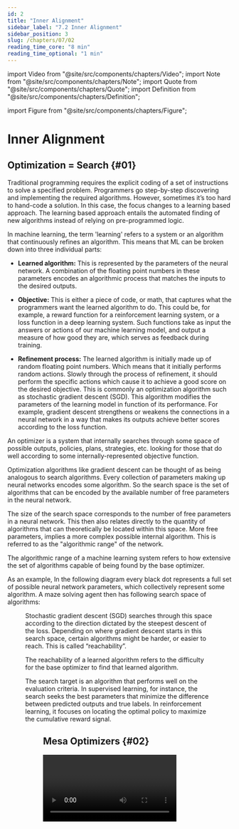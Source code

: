 ```yaml
---
id: 2
title: "Inner Alignment"
sidebar_label: "7.2 Inner Alignment"
sidebar_position: 3
slug: /chapters/07/02
reading_time_core: "8 min"
reading_time_optional: "1 min"
---
```

import Video from "@site/src/components/chapters/Video";
import Note from "@site/src/components/chapters/Note";
import Quote from "@site/src/components/chapters/Quote";
import Definition from "@site/src/components/chapters/Definition";

import Figure from "@site/src/components/chapters/Figure";

# Inner Alignment

## Optimization = Search {#01}

Traditional programming requires the explicit coding of a set of instructions to solve a specified problem. Programmers go step-by-step discovering and implementing the required algorithms. However, sometimes it’s too hard to hand-code a solution. In this case, the focus changes to a learning based approach. The learning based approach entails the automated finding of new algorithms instead of relying on pre-programmed logic.

In machine learning, the term 'learning' refers to a system or an algorithm that continuously refines an algorithm. This means that ML can be broken down into three individual parts:

- **Learned algorithm:** This is represented by the parameters of the neural network. A combination of the floating point numbers in these parameters encodes an algorithmic process that matches the inputs to the desired outputs.

- **Objective:** This is either a piece of code, or math, that captures what the programmers want the learned algorithm to do. This could be, for example, a reward function for a reinforcement learning system, or a loss function in a deep learning system. Such functions take as input the answers or actions of our machine learning model, and output a measure of how good they are, which serves as feedback during training.

- **Refinement process:** The learned algorithm is initially made up of random floating point numbers. Which means that it initially performs random actions. Slowly through the process of refinement, it should perform the specific actions which cause it to achieve a good score on the desired objective. This is commonly an optimization algorithm such as stochastic gradient descent (SGD). This algorithm modifies the parameters of the learning model in function of its performance. For example, gradient descent strengthens or weakens the connections in a neural network in a way that makes its outputs achieve better scores according to the loss function.

<Definition term="Optimizer" source="([Hubinger et al., 2019](https://intelligence.org/learned-optimization/))">

An optimizer is a system that internally searches through some space of possible outputs, policies, plans, strategies, etc. looking for those that do well according to some internally-represented objective function.

</Definition>

Optimization algorithms like gradient descent can be thought of as being analogous to search algorithms. Every collection of parameters making up neural networks encodes some algorithm. So the search space is the set of algorithms that can be encoded by the available number of free parameters in the neural network.

The size of the search space corresponds to the number of free parameters in a neural network. This then also relates directly to the quantity of algorithms that can theoretically be located within this space. More free parameters, implies a more complex possible internal algorithm. This is referred to as the "algorithmic range" of the network.

<Definition term="Algorithmic Range" source="([Hubinger et al., 2019](https://intelligence.org/learned-optimization/))">

The algorithmic range of a machine learning system refers to how extensive the set of algorithms capable of being found by the base optimizer.

</Definition>

As an example, In the following diagram every black dot represents a full set of possible neural network parameters, which collectively represent some algorithm. A maze solving agent then has following search space of algorithms:

<Figure src="./img/PXV_Image_10.png" alt="Enter image alt description" number="10" label="7.10" caption="Inner Alignment: Explain like I'm 12 Edition ([Harth, 2020](https://www.alignmentforum.org/posts/AHhCrJ2KpTjsCSwbt/inner-alignment-explain-like-i-m-12-edition))." />

Stochastic gradient descent (SGD) searches through this space according to the direction dictated by the steepest descent of the loss. Depending on where gradient descent starts in this search space, certain algorithms might be harder, or easier to reach. This is called “reachability”.

<Definition term="Algorithmic Reachability" source="([Hubinger et al., 2019](https://intelligence.org/learned-optimization/))">

The reachability of a learned algorithm refers to the difficulty for the base optimizer to find that learned algorithm.

</Definition>

The search target is an algorithm that performs well on the evaluation criteria. In supervised learning, for instance, the search seeks the best parameters that minimize the difference between predicted outputs and true labels. In reinforcement learning, it focuses on locating the optimal policy to maximize the cumulative reward signal.

<Figure src="./img/Cvx_Image_11.png" alt="Enter image alt description" number="11" label="7.11" caption="Inner Alignment: Explain like I'm 12 Edition ([Harth, 2020](https://www.alignmentforum.org/posts/AHhCrJ2KpTjsCSwbt/inner-alignment-explain-like-i-m-12-edition))" />

## Mesa Optimizers {#02}

<Video type="youtube" videoId="bJLcIBixGj8" number="1" label="7.1" caption="Optional video explaining inner alignment." />

In the framing of Risks from learned optimization (RFLO), gradient descent is referred to as a base optimizer.

<Definition term="Base Optimizer" source="([Hubinger et al., 2019](https://intelligence.org/learned-optimization/))">

A base optimizer is an optimizer that searches through algorithms according to some objective. A base objective is the objective of a base optimizer. The algorithms that a base optimizer is searching through are called learned algorithms.

</Definition>

Throughout the search procedure (training), direct control over the resulting algorithm type remains minimal. Provided that the discovered set of parameters perform well on the original specified objective, training could potentially result in any class of algorithm. Consequently, one type of algorithm potentially ‘discovered’ by SGD while going through the algorithm space could be yet another search (optimization) algorithm. In essence, learned algorithms can serve as optimizers themselves. Such entities are referred to as mesa- (or inner or learned) optimizers. They search for their own mesa-objective. Therefore, during training, SGD could identify a mesa-optimizer—a model not only optimized but also capable of executing optimization itself.

<Definition term="Mesa-Optimizer" source="([Hubinger et al., 2019](https://intelligence.org/learned-optimization/))">

A mesa-optimizer is a learned algorithm that is itself an optimizer. A mesa-objective is the objective of a mesa-optimizer.

</Definition>

<Figure src="./img/K6U_Image_12.png" alt="Enter image alt description" number="12" label="7.12" caption="([Hubinger, 2023](https://www.youtube.com/watch?v=oY7c75ggrRI))" />

“Meta” refers to the above/upper level of something. E.g. Meta-Learning is learning how to learn. Similarly "Mesa" is Greek for inner/within/inside.

As an example, imagine evolution as a process that is trying to get the best genes to be passed on through generations. This is the base optimizer. It tries out random mutations, and if these changes help the organism survive better or reproduce more, those changes are kept and passed on. Now, consider humans. They are a product of this process, but their behaviors and goals are not solely focused on passing on genes. This makes humans mesa-optimizers. They are optimizing for their own objectives, not just the objective that evolution 'intended'.

Why does finding a mesa-optimizer warrant more concern than locating any other arbitrary algorithm type? Two primary reasons exist:

- Firstly, optimization can lead to arbitrarily bad end states. Failures due to over-optimization were already explored in the previous chapter. It can lead to possible extreme actions that veer from intended behavior and potentially induce harm or undesirable outcomes. While a conventional algorithm is a mere set of heuristics, optimizers adjust their own behavior or environment to yield improved results. Similar to how SGD can improve the performance of the learned algorithm, these systems can learn from experience (potentially even post training) and enhance performance over time relative to their mesa-objective.

- Secondly, there are now two divergent search targets—SGDs human-set performance metric (base objective), and the mesa-optimizers own performance metric (mesa-objective). This means that now there are two problems - Align the goal inside the human mind with the goal given to gradient descent, and, align the goal inside gradient descent to the goal given to the mesa optimizer.

Trying to get the objective of these two different optimization processes to match up with each other is what is called the inner alignment problem.

<Definition term="Inner alignment problem" source="([Hubinger et al., 2019](https://intelligence.org/learned-optimization/))">

The problem of aligning mesa-optimizers with the base objective.

</Definition>

There are some common confusions around the concept of mesa-optimizers and mesa-objectives that merit clarification:

**Mesa-Optimizers ≠ Sub-Agents:** Optimization does not imply agency. Similarly, in the context of deep learning, a mesa-optimizer is simply a neural network that is implementing some optimization process and not some emergent subagent inside that neural network. Mesa-optimizers are simply a particular type of algorithm that the base optimizer might find to solve its task. Furthermore, the base optimizer will generally be considered a straightforward optimization algorithm, and not as an intelligent agent choosing to create a subagent. A subagent is an agent that is a part of an agent; a mesa-optimizer is an optimizer that is optimized by an optimizer.

**Mesa-Objective ≠ Behavioral Objective:** Informally, the behavioral objective is the objective which “appears” to be optimized by the system’s behavior. This is in contrast to the mesa-objective, which is the objective actually being used by the mesa-optimizer in its optimization algorithm.

<Definition term="Behavioral Objective" source="([Hubinger et al., 2019](https://intelligence.org/learned-optimization/))">

The behavioral objective is what an optimizer appears to be optimizing for. Formally, the behavioral objective is the objective recovered from perfect inverse reinforcement learning.

</Definition>

## Taxonomy of Objectives {#03}

Within the alignment community, unfortunately, a myriad of definitions for 'inner alignment' circulate. The term 'inner alignment' has since been extended beyond its original narrow context as defined above, leading to widespread confusion. This situation has been acknowledged by Evan Hubinger himself in [response](https://www.lesswrong.com/posts/HYERofGZE6j9Tuigi/?commentId=Gp7fDFdN7sFCJAA2m) to John Wentworth's post, ["Inner Alignment Failures" Which Are Actually Outer Alignment Failures](https://www.lesswrong.com/posts/HYERofGZE6j9Tuigi/inner-alignment-failures-which-are-actually-outer-alignment).

Goal misgeneralization leverages its own breakdown of the alignment problem as was introduced earlier. Misgeneralization, in the generalization taxonomy, points to an AI system's inability to accurately generalize its learned objective to new distributions, while inner alignment, belonging to the objective-based taxonomy, zeroes in on aligning the base objective with the learned objective within the system.

<Figure src="./img/4VW_Image_13.png" alt="Enter image alt description" number="13" label="7.13" caption="Clarifying inner alignment terminology ([Hubinger, 2020](https://www.alignmentforum.org/posts/SzecSPYxqRa5GCaSF/clarifying-inner-alignment-terminology))." />

<Figure src="./img/wzC_Image_14.png" alt="Enter image alt description" number="14" label="7.14" caption="Clarifying inner alignment terminology ([Demski, 2022](https://www.alignmentforum.org/posts/yLTpo828duFQqPJfy/builder-breaker-for-deconfusion))." />

The emphasis within the objective focused approach is towards ensuring that AI models or agents have the correct objectives or goals. The natural decomposition is then to separate alignment into two problems:

- How do we specify an outer (base) objective that incentivizes good behavior in all situations that the model will ever encounter?

- How do we ensure that the mesa objective equals the base objective?